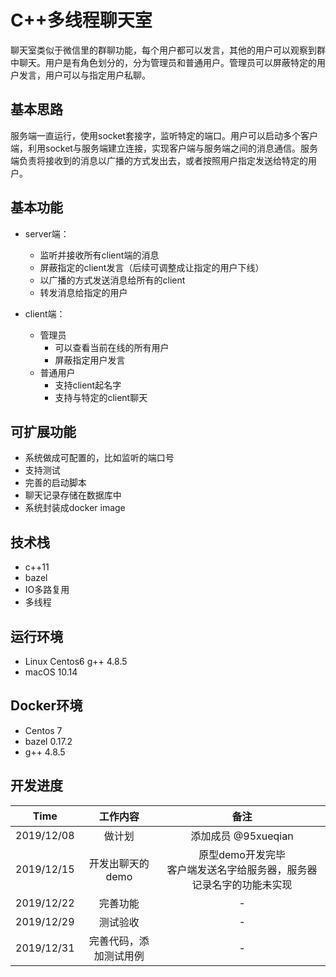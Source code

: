 # C++多线程聊天室

聊天室类似于微信里的群聊功能，每个用户都可以发言，其他的用户可以观察到群中聊天。用户是有角色划分的，分为管理员和普通用户。管理员可以屏蔽特定的用户发言，用户可以与指定用户私聊。

## 基本思路

服务端一直运行，使用socket套接字，监听特定的端口。用户可以启动多个客户端，利用socket与服务端建立连接，实现客户端与服务端之间的消息通信。服务端负责将接收到的消息以广播的方式发出去，或者按照用户指定发送给特定的用户。

## 基本功能

* server端：
  * 监听并接收所有client端的消息
  * 屏蔽指定的client发言（后续可调整成让指定的用户下线）
  * 以广播的方式发送消息给所有的client
  * 转发消息给指定的用户

* client端：
  * 管理员
    * 可以查看当前在线的所有用户
    * 屏蔽指定用户发言
  * 普通用户
    * 支持client起名字
    * 支持与特定的client聊天

## 可扩展功能

* 系统做成可配置的，比如监听的端口号
* 支持测试
* 完善的启动脚本
* 聊天记录存储在数据库中
* 系统封装成docker image

## 技术栈

* c++11
* bazel
* IO多路复用
* 多线程

## 运行环境

* Linux Centos6 g++ 4.8.5
* macOS 10.14

## Docker环境

* Centos 7
* bazel 0.17.2
* g++ 4.8.5

## 开发进度

Time | 工作内容 | 备注
:-: | :-: | :-:
2019/12/08 | 做计划 | 添加成员 @95xueqian
2019/12/15 | 开发出聊天的demo | 原型demo开发完毕<br>客户端发送名字给服务器，服务器记录名字的功能未实现
2019/12/22 | 完善功能 | -
2019/12/29 | 测试验收 | -
2019/12/31 | 完善代码，添加测试用例 | -
